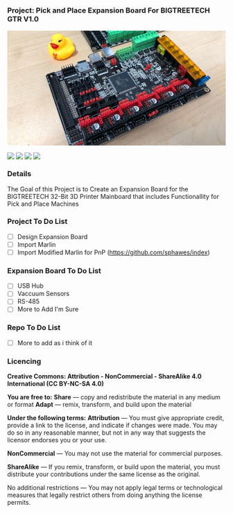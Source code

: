 # <img alt="" align="right" src="https://img.shields.io/badge/IDE-Visual%20Studio-informational?style=flat&logo=Visual%20Studio&logoColor=white&color=5C2D91" /> <img alt="" align="right" src="https://img.shields.io/badge/Platform-STM32F4-informational?style=flat&logo=STMicroelectronics&logoColor=white&color=03234B" />

### **Project**: Pick and Place Expansion Board For BIGTREETECH GTR V1.0<img alt="" align="right" src="https://img.shields.io/badge/Status-Proof%20of%20Concept-informational?style=flat&logoColor=white&color=00ADD8" />


<!-- Repo Cover Image -->
<p align="center">
<img alt="" align="center" src="https://github.com/CrashOverrideProductions/BTT-GTR-V1-PnP/blob/main/RepoImages/SKR_boards.jpg?raw=true" />
</p>

<!-- Repo Stats -->
<img align="center" src="https://img.shields.io/github/commit-activity/m/CrashOverrideProductions/BTT-GTR-V1-PnP"> <img align="center" src="https://img.shields.io/github/last-commit/CrashOverrideProductions/BTT-GTR-V1-PnP"> <img align="center" src="https://img.shields.io/github/languages/code-size/CrashOverrideProductions/BTT-GTR-V1-PnP"> <img align="center" src="https://img.shields.io/github/directory-file-count/CrashOverrideProductions/BTT-GTR-V1-PnP">

<!-- Repo Intro -->
### Details
The Goal of this Project is to Create an Expansion Board for the BIGTREETECH 32-Bit 3D Printer Mainboard that includes Functionallity for Pick and Place Machines

<!-- To Do List -->
### Project To Do List
- [ ] Design Expansion Board
- [ ] Import Marlin
- [ ] Import Modified Marlin for PnP (https://github.com/sphawes/index)

### Expansion Board To Do List
- [ ] USB Hub
- [ ] Vaccuum Sensors
- [ ] RS-485
- [ ] More to Add I'm Sure

### Repo To Do List
- [ ] More to add as i think of it


<!-- Licencing Always at the Bottom -->
### Licencing <img alt="" align="right" src="https://img.shields.io/badge/Licence-CC--BY--NC--SA--4.0-informational?style=flat&logo=Creative%20Commons&logoColor=white&color=EF9421" />

**Creative Commons: Attribution - NonCommercial - ShareAlike 4.0 International (CC BY-NC-SA 4.0)**

**You are free to:**
**Share** — copy and redistribute the material in any medium or format
**Adapt** — remix, transform, and build upon the material

**Under the following terms:**
**Attribution** — You must give appropriate credit, provide a link to the license, and indicate if changes were made. You may do so in any reasonable manner, but not in any way that suggests the licensor endorses you or your use.

**NonCommercial** — You may not use the material for commercial purposes.

**ShareAlike** — If you remix, transform, or build upon the material, you must distribute your contributions under the same license as the original.

No additional restrictions — You may not apply legal terms or technological measures that legally restrict others from doing anything the license permits.
